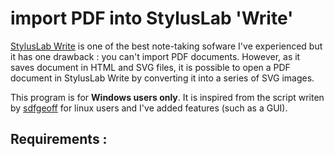 # import PDF into StylusLab 'Write'

[StylusLab Write](http://www.styluslabs.com/) is one of the best note-taking sofware  I've experienced but it has one drawback : you can't import PDF documents. However, as it saves document in HTML and SVG files, it is possible to open a PDF document in StylusLab Write by converting it into a series of SVG images.

This program is for **Windows users only**. It is inspired from the script writen by [sdfgeoff](https://github.com/sdfgeoff/stylus_labs_pdf_converter) for linux users and I've added features (such as a GUI).

## Requirements :
